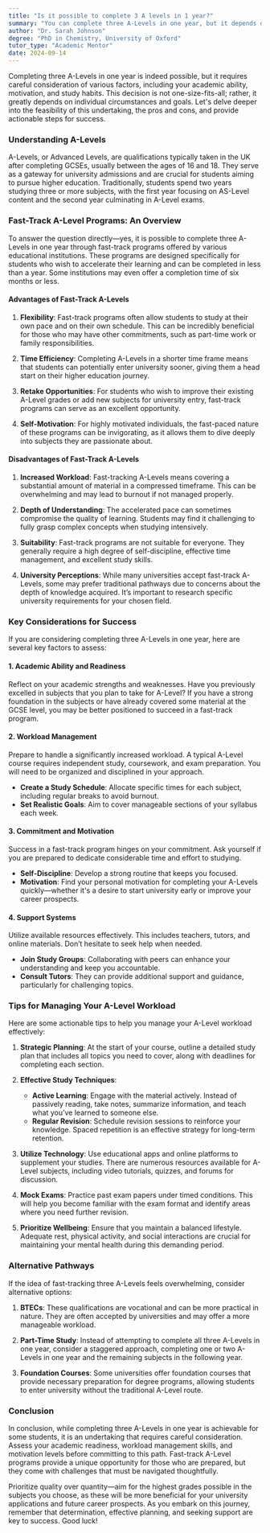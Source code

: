 ```yaml
---
title: "Is it possible to complete 3 A levels in 1 year?"
summary: "You can complete three A-Levels in one year, but it depends on your academic ability, motivation, and study habits. Consider your goals carefully."
author: "Dr. Sarah Johnson"
degree: "PhD in Chemistry, University of Oxford"
tutor_type: "Academic Mentor"
date: 2024-09-14
---
```


Completing three A-Levels in one year is indeed possible, but it requires careful consideration of various factors, including your academic ability, motivation, and study habits. This decision is not one-size-fits-all; rather, it greatly depends on individual circumstances and goals. Let's delve deeper into the feasibility of this undertaking, the pros and cons, and provide actionable steps for success.

### Understanding A-Levels

A-Levels, or Advanced Levels, are qualifications typically taken in the UK after completing GCSEs, usually between the ages of 16 and 18. They serve as a gateway for university admissions and are crucial for students aiming to pursue higher education. Traditionally, students spend two years studying three or more subjects, with the first year focusing on AS-Level content and the second year culminating in A-Level exams.

### Fast-Track A-Level Programs: An Overview

To answer the question directly—yes, it is possible to complete three A-Levels in one year through fast-track programs offered by various educational institutions. These programs are designed specifically for students who wish to accelerate their learning and can be completed in less than a year. Some institutions may even offer a completion time of six months or less.

#### Advantages of Fast-Track A-Levels

1. **Flexibility**: Fast-track programs often allow students to study at their own pace and on their own schedule. This can be incredibly beneficial for those who may have other commitments, such as part-time work or family responsibilities.

2. **Time Efficiency**: Completing A-Levels in a shorter time frame means that students can potentially enter university sooner, giving them a head start on their higher education journey.

3. **Retake Opportunities**: For students who wish to improve their existing A-Level grades or add new subjects for university entry, fast-track programs can serve as an excellent opportunity.

4. **Self-Motivation**: For highly motivated individuals, the fast-paced nature of these programs can be invigorating, as it allows them to dive deeply into subjects they are passionate about.

#### Disadvantages of Fast-Track A-Levels

1. **Increased Workload**: Fast-tracking A-Levels means covering a substantial amount of material in a compressed timeframe. This can be overwhelming and may lead to burnout if not managed properly.

2. **Depth of Understanding**: The accelerated pace can sometimes compromise the quality of learning. Students may find it challenging to fully grasp complex concepts when studying intensively.

3. **Suitability**: Fast-track programs are not suitable for everyone. They generally require a high degree of self-discipline, effective time management, and excellent study skills.

4. **University Perceptions**: While many universities accept fast-track A-Levels, some may prefer traditional pathways due to concerns about the depth of knowledge acquired. It’s important to research specific university requirements for your chosen field.

### Key Considerations for Success

If you are considering completing three A-Levels in one year, here are several key factors to assess:

#### 1. **Academic Ability and Readiness**

Reflect on your academic strengths and weaknesses. Have you previously excelled in subjects that you plan to take for A-Level? If you have a strong foundation in the subjects or have already covered some material at the GCSE level, you may be better positioned to succeed in a fast-track program.

#### 2. **Workload Management**

Prepare to handle a significantly increased workload. A typical A-Level course requires independent study, coursework, and exam preparation. You will need to be organized and disciplined in your approach. 

- **Create a Study Schedule**: Allocate specific times for each subject, including regular breaks to avoid burnout.
- **Set Realistic Goals**: Aim to cover manageable sections of your syllabus each week.

#### 3. **Commitment and Motivation**

Success in a fast-track program hinges on your commitment. Ask yourself if you are prepared to dedicate considerable time and effort to studying. 

- **Self-Discipline**: Develop a strong routine that keeps you focused.
- **Motivation**: Find your personal motivation for completing your A-Levels quickly—whether it's a desire to start university early or improve your career prospects.

#### 4. **Support Systems**

Utilize available resources effectively. This includes teachers, tutors, and online materials. Don’t hesitate to seek help when needed.

- **Join Study Groups**: Collaborating with peers can enhance your understanding and keep you accountable.
- **Consult Tutors**: They can provide additional support and guidance, particularly for challenging topics.

### Tips for Managing Your A-Level Workload

Here are some actionable tips to help you manage your A-Level workload effectively:

1. **Strategic Planning**: At the start of your course, outline a detailed study plan that includes all topics you need to cover, along with deadlines for completing each section. 

2. **Effective Study Techniques**: 
   - **Active Learning**: Engage with the material actively. Instead of passively reading, take notes, summarize information, and teach what you’ve learned to someone else.
   - **Regular Revision**: Schedule revision sessions to reinforce your knowledge. Spaced repetition is an effective strategy for long-term retention.

3. **Utilize Technology**: Use educational apps and online platforms to supplement your studies. There are numerous resources available for A-Level subjects, including video tutorials, quizzes, and forums for discussion.

4. **Mock Exams**: Practice past exam papers under timed conditions. This will help you become familiar with the exam format and identify areas where you need further revision.

5. **Prioritize Wellbeing**: Ensure that you maintain a balanced lifestyle. Adequate rest, physical activity, and social interactions are crucial for maintaining your mental health during this demanding period.

### Alternative Pathways

If the idea of fast-tracking three A-Levels feels overwhelming, consider alternative options:

1. **BTECs**: These qualifications are vocational and can be more practical in nature. They are often accepted by universities and may offer a more manageable workload.

2. **Part-Time Study**: Instead of attempting to complete all three A-Levels in one year, consider a staggered approach, completing one or two A-Levels in one year and the remaining subjects in the following year.

3. **Foundation Courses**: Some universities offer foundation courses that provide necessary preparation for degree programs, allowing students to enter university without the traditional A-Level route.

### Conclusion

In conclusion, while completing three A-Levels in one year is achievable for some students, it is an undertaking that requires careful consideration. Assess your academic readiness, workload management skills, and motivation levels before committing to this path. Fast-track A-Level programs provide a unique opportunity for those who are prepared, but they come with challenges that must be navigated thoughtfully.

Prioritize quality over quantity—aim for the highest grades possible in the subjects you choose, as these will be more beneficial for your university applications and future career prospects. As you embark on this journey, remember that determination, effective planning, and seeking support are key to success. Good luck!
    